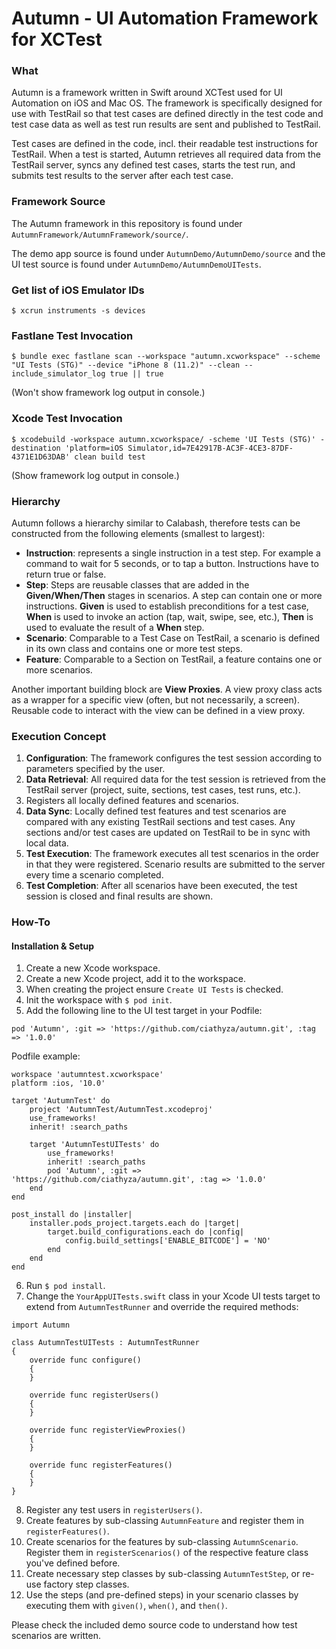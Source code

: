 # Autumn - UI Automation Framework for XCTest

### What
Autumn is a framework written in Swift around XCTest used for UI Automation on iOS and Mac OS. The framework is specifically designed for use with TestRail so that test cases are defined directly in the test code and test case data as well as test run results are sent and published to TestRail.

Test cases are defined in the code, incl. their readable test instructions for TestRail. When a test is started, Autumn retrieves all required data from the TestRail server, syncs any defined test cases, starts the test run, and submits test results to the server after each test case.

### Framework Source

The Autumn framework in this repository is found under ```AutumnFramework/AutumnFramework/source/```.

The demo app source is found under
```AutumnDemo/AutumnDemo/source``` and the UI test source is found under ```AutumnDemo/AutumnDemoUITests```.

### Get list of iOS Emulator IDs

```
$ xcrun instruments -s devices
```

### Fastlane Test Invocation

```
$ bundle exec fastlane scan --workspace "autumn.xcworkspace" --scheme "UI Tests (STG)" --device "iPhone 8 (11.2)" --clean --include_simulator_log true || true
```

(Won't show framework log output in console.)

### Xcode Test Invocation

```
$ xcodebuild -workspace autumn.xcworkspace/ -scheme 'UI Tests (STG)' -destination 'platform=iOS Simulator,id=7E42917B-AC3F-4CE3-87DF-4371E1D63DAB' clean build test
```

(Show framework log output in console.)

### Hierarchy

Autumn follows a hierarchy similar to Calabash, therefore tests can be constructed from the following elements (smallest to largest):

  - **Instruction**: represents a single instruction in a test step. For example a command to wait for 5 seconds, or to tap a button. Instructions have to return true or false.
  - **Step**: Steps are reusable classes that are added in the **Given/When/Then** stages in scenarios. A step can contain one or more instructions. **Given** is used to establish preconditions for a test case, **When** is used to invoke an action (tap, wait, swipe, see, etc.), **Then** is used to evaluate the result of a **When** step.
  - **Scenario**: Comparable to a Test Case on TestRail, a scenario is defined in its own class and contains one or more test steps.
  - **Feature**: Comparable to a Section on TestRail, a feature contains one or more scenarios.

Another important building block are **View Proxies**. A view proxy class acts as a wrapper for a specific view (often, but not necessarily, a screen). Reusable code to interact with the view can be defined in a view proxy.

### Execution Concept

  1. **Configuration**: The framework configures the test session according to parameters specified by the user.
  2. **Data Retrieval**: All required data for the test session is retrieved from the TestRail server (project, suite, sections, test cases, test runs, etc.).
  3. Registers all locally defined features and scenarios.
  4. **Data Sync**: Locally defined test features and test scenarios are compared with any existing TestRail sections and test cases. Any sections and/or test cases are updated on TestRail to be in sync with local data.
  5. **Test Execution**: The framework executes all test scenarios in the order in that they were registered. Scenario results are submitted to the server every time a scenario completed.
  6. **Test Completion**: After all scenarios have been executed, the test session is closed and final results are shown.

### How-To

#### Installation & Setup

1. Create a new Xcode workspace.
2. Create a new Xcode project, add it to the workspace.
3. When creating the project ensure `Create UI Tests` is checked.
4. Init the workspace with `$ pod init`.
5. Add the following line to the UI test target in your Podfile:

```
pod 'Autumn', :git => 'https://github.com/ciathyza/autumn.git', :tag => '1.0.0'
```

Podfile example:

```
workspace 'autumntest.xcworkspace'
platform :ios, '10.0'

target 'AutumnTest' do
	project 'AutumnTest/AutumnTest.xcodeproj'
	use_frameworks!
	inherit! :search_paths

	target 'AutumnTestUITests' do
		use_frameworks!
		inherit! :search_paths
		pod 'Autumn', :git => 'https://github.com/ciathyza/autumn.git', :tag => '1.0.0'
	end
end

post_install do |installer|
	installer.pods_project.targets.each do |target|
		target.build_configurations.each do |config|
			config.build_settings['ENABLE_BITCODE'] = 'NO'
		end
	end
end
```

6. Run `$ pod install`.
7. Change the `YourAppUITests.swift` class in your Xcode UI tests target to extend from `AutumnTestRunner` and override the required methods:

```
import Autumn

class AutumnTestUITests : AutumnTestRunner
{
	override func configure()
	{
	}
	
	override func registerUsers()
	{
	}
	
	override func registerViewProxies()
	{
	}
	
	override func registerFeatures()
	{
	}
}
```

8. Register any test users in ```registerUsers()```.
9. Create features by sub-classing ```AutumnFeature``` and register them in ```registerFeatures()```.
10. Create scenarios for the features by sub-classing ```AutumnScenario```. Register them in ```registerScenarios()``` of the respective feature class you've defined before.
11. Create necessary step classes by sub-classing ```AutumnTestStep```, or re-use factory step classes.
13. Use the steps (and pre-defined steps) in your scenario classes by executing them with ```given()```, ```when()```, and ```then()```.

Please check the included demo source code to understand how test scenarios are written.

